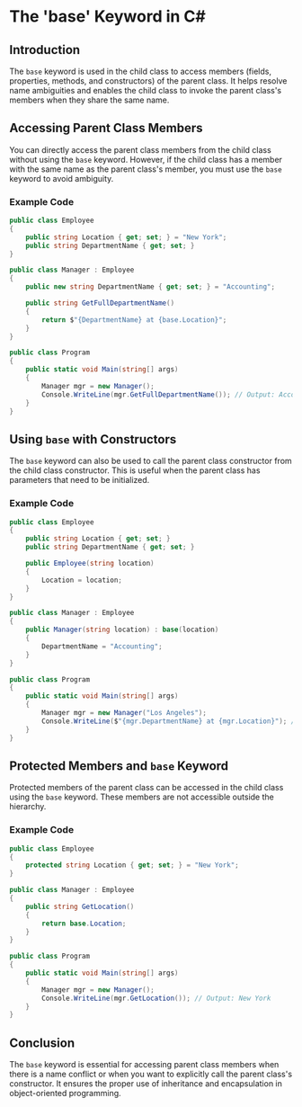 
# The 'base' Keyword in C#

## Introduction
The `base` keyword is used in the child class to access members (fields, properties, methods, and constructors) of the parent class. It helps resolve name ambiguities and enables the child class to invoke the parent class's members when they share the same name.

## Accessing Parent Class Members
You can directly access the parent class members from the child class without using the `base` keyword. However, if the child class has a member with the same name as the parent class's member, you must use the `base` keyword to avoid ambiguity.

### Example Code

```csharp
public class Employee
{
    public string Location { get; set; } = "New York";
    public string DepartmentName { get; set; }
}

public class Manager : Employee
{
    public new string DepartmentName { get; set; } = "Accounting";

    public string GetFullDepartmentName()
    {
        return $"{DepartmentName} at {base.Location}";
    }
}

public class Program
{
    public static void Main(string[] args)
    {
        Manager mgr = new Manager();
        Console.WriteLine(mgr.GetFullDepartmentName()); // Output: Accounting at New York
    }
}
```

## Using `base` with Constructors
The `base` keyword can also be used to call the parent class constructor from the child class constructor. This is useful when the parent class has parameters that need to be initialized.

### Example Code

```csharp
public class Employee
{
    public string Location { get; set; }
    public string DepartmentName { get; set; }

    public Employee(string location)
    {
        Location = location;
    }
}

public class Manager : Employee
{
    public Manager(string location) : base(location)
    {
        DepartmentName = "Accounting";
    }
}

public class Program
{
    public static void Main(string[] args)
    {
        Manager mgr = new Manager("Los Angeles");
        Console.WriteLine($"{mgr.DepartmentName} at {mgr.Location}"); // Output: Accounting at Los Angeles
    }
}
```

## Protected Members and `base` Keyword
Protected members of the parent class can be accessed in the child class using the `base` keyword. These members are not accessible outside the hierarchy.

### Example Code

```csharp
public class Employee
{
    protected string Location { get; set; } = "New York";
}

public class Manager : Employee
{
    public string GetLocation()
    {
        return base.Location;
    }
}

public class Program
{
    public static void Main(string[] args)
    {
        Manager mgr = new Manager();
        Console.WriteLine(mgr.GetLocation()); // Output: New York
    }
}
```

## Conclusion
The `base` keyword is essential for accessing parent class members when there is a name conflict or when you want to explicitly call the parent class's constructor. It ensures the proper use of inheritance and encapsulation in object-oriented programming.
